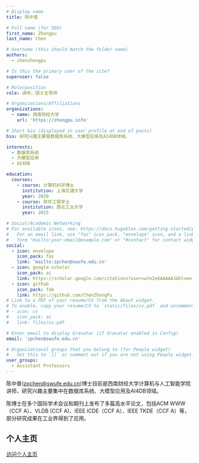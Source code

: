 ```yaml
---
# Display name
title: 陈中普

# Full name (for SEO)
first_name: Zhongpu
last_name: Chen

# Username (this should match the folder name)
authors:
  - chenzhongpu

# Is this the primary user of the site?
superuser: false

# Role/position
role: 讲师，硕士生导师

# Organizations/Affiliations
organizations:
  - name: 西南财经大学
    url: 'https://zhongpu.info'

# Short bio (displayed in user profile at end of posts)
bio: 研究兴趣主要是数据库系统、大模型应用及AI4DB领域。

interests:
  - 数据库系统
  - 大模型应用
  - AI4DB

education:
  courses:
    - course: 计算机科学博士
      institution: 上海交通大学
      year: 2020
    - course: 软件工程学士
      institution: 西北工业大学
      year: 2015

# Social/Academic Networking
# For available icons, see: https://docs.hugoblox.com/getting-started/page-builder/#icons
#   For an email link, use "fas" icon pack, "envelope" icon, and a link in the
#   form "mailto:your-email@example.com" or "#contact" for contact widget.
social:
  - icon: envelope
    icon_pack: fas
    link: 'mailto:zpchen@swufe.edu.cn'
  - icon: google-scholar
    icon_pack: ai
    link: https://scholar.google.com/citations?user=wYe2e6AAAAAJ&hl=en
  - icon: github
    icon_pack: fab
    link: https://github.com/ChenZhongPu
# Link to a PDF of your resume/CV from the About widget.
# To enable, copy your resume/CV to `static/files/cv.pdf` and uncomment the lines below.
# - icon: cv
#   icon_pack: ai
#   link: files/cv.pdf

# Enter email to display Gravatar (if Gravatar enabled in Config)
email: 'zpchen@swufe.edu.cn'

# Organizational groups that you belong to (for People widget)
#   Set this to `[]` or comment out if you are not using People widget.
user_groups:
  - Assistant Professors
---
```


陈中普(zpchen@swufe.edu.cn)博士目前是西南财经大学计算机与人工智能学院讲师，研究兴趣主要集中在数据库系统、大模型应用及AI4DB领域。

陈博士在多个国际学术会议和期刊上发布了多篇高水平论文，包括ACM WWW（CCF A）、VLDB (CCF A)、IEEE ICDE（CCF A）、IEEE TKDE（CCF A）等，部分研究成果在工业界得到了应用。


## 个人主页

[访问个人主页](https://zhongpu.info)